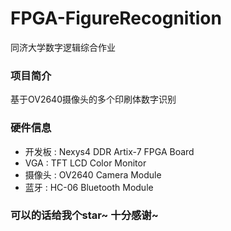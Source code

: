 # FPGA-FigureRecognition
同济大学数字逻辑综合作业
### 项目简介
  基于OV2640摄像头的多个印刷体数字识别
### 硬件信息
 - 开发板 : Nexys4 DDR Artix-7 FPGA Board
 - VGA : TFT LCD Color Monitor
 - 摄像头 : OV2640 Camera Module
 - 蓝牙 : HC-06 Bluetooth Module
### 可以的话给我个star~ 十分感谢~
